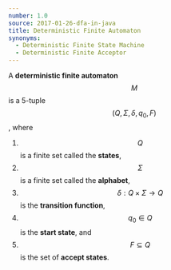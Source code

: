 ```yaml
---
number: 1.0
source: 2017-01-26-dfa-in-java
title: Deterministic Finite Automaton
synonyms:
  - Deterministic Finite State Machine
  - Deterministic Finite Acceptor
---
```


A **deterministic finite automaton** $$M$$ is a 5-tuple $$(Q, Σ, δ, q_0, F )$$, where  

1. $$Q$$ is a finite set called the **states**,
2. $$Σ$$ is a finite set called the **alphabet**,
3. $$δ : Q × Σ → Q$$ is the **transition function**,
4. $$q_0 ∈ Q$$ is the **start state**, and
5. $$F ⊆ Q$$ is the set of **accept states**.


